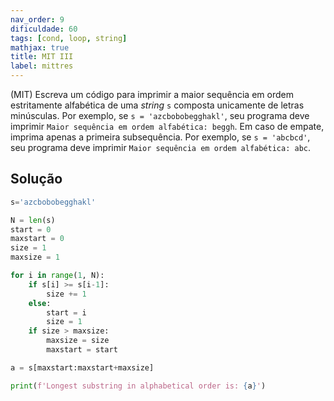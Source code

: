 ```yaml
---
nav_order: 9
dificuldade: 60
tags: [cond, loop, string]
mathjax: true
title: MIT III
label: mittres
---
```


(MIT) Escreva um código para imprimir a maior sequência em ordem estritamente alfabética de uma *string* `s` composta unicamente de letras minúsculas. Por exemplo, se `s = 'azcbobobegghakl'`, seu programa deve imprimir `Maior sequência em ordem alfabética: beggh`. Em caso de empate, imprima apenas a primeira subsequência. Por exemplo, se `s = 'abcbcd'`, seu programa deve imprimir `Maior sequência em ordem alfabética: abc`.

<!-- more -->

## Solução

```python
s='azcbobobegghakl'

N = len(s)
start = 0
maxstart = 0
size = 1
maxsize = 1

for i in range(1, N):
	if s[i] >= s[i-1]:
		size += 1
	else:
		start = i
		size = 1
	if size > maxsize:
		maxsize = size
		maxstart = start

a = s[maxstart:maxstart+maxsize]

print(f'Longest substring in alphabetical order is: {a}')
```
